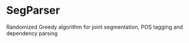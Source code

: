 SegParser
=========

Randomized Greedy algorithm for joint segmentation, POS tagging and dependency parsing
